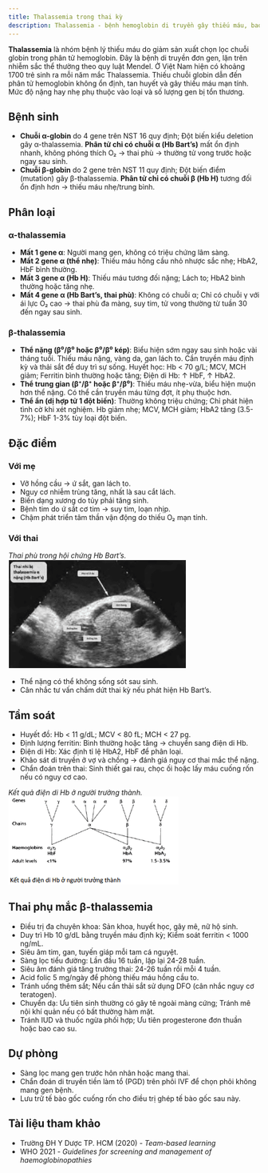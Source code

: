 ```yaml
---
title: Thalassemia trong thai kỳ
description: Thalassemia - bệnh hemoglobin di truyền gây thiếu máu, bao gồm nguyên nhân, phân loại, biểu hiện lâm sàng, chẩn đoán tiền sản và quản lý thai kỳ.
---
```


**Thalassemia** là nhóm bệnh lý thiếu máu do giảm sản xuất chọn lọc chuỗi globin trong phân tử hemoglobin. Đây là bệnh di truyền đơn gen, lặn trên nhiễm sắc thể thường theo quy luật Mendel. Ở Việt Nam hiện có khoảng 1700 trẻ sinh ra mỗi năm mắc Thalassemia. Thiếu chuỗi globin dẫn đến phân tử hemoglobin không ổn định, tan huyết và gây thiếu máu mạn tính. Mức độ nặng hay nhẹ phụ thuộc vào loại và số lượng gen bị tổn thương.

## Bệnh sinh

- **Chuỗi α-globin** do 4 gene trên NST 16 quy định; Đột biến kiểu deletion gây α-thalassemia. **Phân tử chỉ có chuỗi α (Hb Bart’s)** mất ổn định nhanh, không phóng thích O₂ → thai phù → thường tử vong trước hoặc ngay sau sinh.
- **Chuỗi β-globin** do 2 gene trên NST 11 quy định; Đột biến điểm (mutation) gây β-thalassemia. **Phân tử chỉ có chuỗi β (Hb H)** tương đối ổn định hơn → thiếu máu nhẹ/trung bình.

## Phân loại

### α-thalassemia

- **Mất 1 gene α**: Người mang gen, không có triệu chứng lâm sàng.
- **Mất 2 gene α (thể nhẹ)**: Thiếu máu hồng cầu nhỏ nhược sắc nhẹ; HbA2, HbF bình thường.
- **Mất 3 gene α (Hb H)**: Thiếu máu tương đối nặng; Lách to; HbA2 bình thường hoặc tăng nhẹ.
- **Mất 4 gene α (Hb Bart’s, thai phù)**: Không có chuỗi α; Chỉ có chuỗi γ với ái lực O₂ cao → thai phù đa màng, suy tim, tử vong thường từ tuần 30 đến ngay sau sinh.

### β-thalassemia

- **Thể nặng (β⁰/β⁰ hoặc β⁰/β⁰ kép)**: Biểu hiện sớm ngay sau sinh hoặc vài tháng tuổi. Thiếu máu nặng, vàng da, gan lách to. Cần truyền máu định kỳ và thải sắt để duy trì sự sống. Huyết học: Hb < 70 g/L; MCV, MCH giảm; Ferritin bình thường hoặc tăng; Điện di Hb: ↑ HbF, ↑ HbA2.
- **Thể trung gian (β⁺/β⁺ hoặc β⁺/β⁰)**: Thiếu máu nhẹ-vừa, biểu hiện muộn hơn thể nặng. Có thể cần truyền máu từng đợt, ít phụ thuộc hơn.
- **Thể ẩn (dị hợp tử 1 đột biến)**: Thường không triệu chứng; Chỉ phát hiện tình cờ khi xét nghiệm. Hb giảm nhẹ; MCV, MCH giảm; HbA2 tăng (3.5-7%); HbF 1-3% tùy loại đột biến.

## Đặc điểm

### Với mẹ

- Vỡ hồng cầu → ứ sắt, gan lách to.
- Nguy cơ nhiễm trùng tăng, nhất là sau cắt lách.
- Biến dạng xương do tủy phải tăng sinh.
- Bệnh tim do ứ sắt cơ tim → suy tim, loạn nhịp.
- Chậm phát triển tâm thần vận động do thiếu O₂ mạn tính.

### Với thai

_Thai phù trong hội chứng Hb Bart’s._
![Thai phù trong hội chứng Bart](./_images/thai-phu-trong-hoi-chung-Bart.png)

- Thể nặng có thể không sống sót sau sinh.
- Cân nhắc tư vấn chấm dứt thai kỳ nếu phát hiện Hb Bart’s.<br>

## Tầm soát

- Huyết đồ: Hb < 11 g/dL; MCV < 80 fL; MCH < 27 pg.
- Định lượng ferritin: Bình thường hoặc tăng → chuyển sang điện di Hb.
- Điện di Hb: Xác định tỉ lệ HbA2, HbF để phân loại.<br>
- Khảo sát di truyền ở vợ và chồng → đánh giá nguy cơ thai mắc thể nặng.
- Chẩn đoán trên thai: Sinh thiết gai rau, chọc ối hoặc lấy máu cuống rốn nếu có nguy cơ cao.

_Kết quả điện di Hb ở người trưởng thành._
![Kết quả điện di Hb ở người trưởng thành](./_images/ket-qua-dien-di-Hb-o-nguoi-truong-thanh.png)

## Thai phụ mắc β-thalassemia

- Điều trị đa chuyên khoa: Sản khoa, huyết học, gây mê, nữ hộ sinh.
- Duy trì Hb 10 g/dL bằng truyền máu định kỳ; Kiểm soát ferritin < 1000 ng/mL.
- Siêu âm tim, gan, tuyến giáp mỗi tam cá nguyệt.
- Sàng lọc tiểu đường: Lần đầu 16 tuần, lặp lại 24-28 tuần.
- Siêu âm đánh giá tăng trưởng thai: 24-26 tuần rồi mỗi 4 tuần.
- Acid folic 5 mg/ngày để phòng thiếu máu hồng cầu to.
- Tránh uống thêm sắt; Nếu cần thải sắt sử dụng DFO (cân nhắc nguy cơ teratogen).
- Chuyển dạ: Ưu tiên sinh thường có gây tê ngoài màng cứng; Tránh mê nội khí quản nếu có bất thường hàm mặt.
- Tránh IUD và thuốc ngừa phối hợp; Ưu tiên progesterone đơn thuần hoặc bao cao su.

## Dự phòng

- Sàng lọc mang gen trước hôn nhân hoặc mang thai.
- Chẩn đoán di truyền tiền làm tổ (PGD) trên phôi IVF để chọn phôi không mang gen bệnh.
- Lưu trữ tế bào gốc cuống rốn cho điều trị ghép tế bào gốc sau này.

## Tài liệu tham khảo

- Trường ĐH Y Dược TP. HCM (2020) - _Team-based learning_
- WHO 2021 - _Guidelines for screening and management of haemoglobinopathies_
